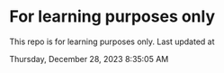 # For learning purposes only
This repo is for learning purposes only.
Last updated at

Thursday, December 28, 2023 8:35:05 AM


